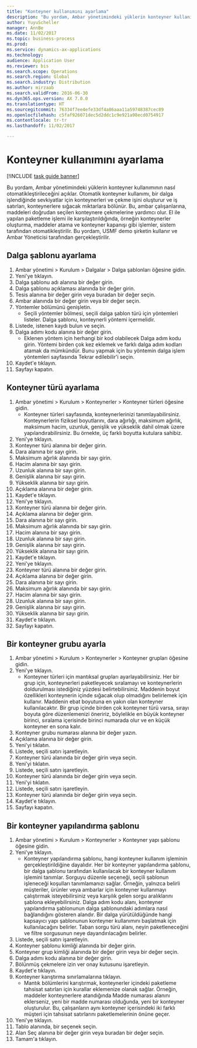 ```yaml
--- 
title: "Konteyner kullanımını ayarlama"
description: "Bu yordam, Ambar yönetimindeki yüklerin konteyner kullanımının nasıl otomatikleştirileceğini açıklar."
author: YuyuScheller
manager: AnnBe
ms.date: 11/02/2017
ms.topic: business-process
ms.prod: 
ms.service: dynamics-ax-applications
ms.technology: 
audience: Application User
ms.reviewer: bis
ms.search.scope: Operations
ms.search.region: Global
ms.search.industry: Distribution
ms.author: mirzaab
ms.search.validFrom: 2016-06-30
ms.dyn365.ops.version: AX 7.0.0
ms.translationtype: HT
ms.sourcegitcommit: 76334f7ee4efe33df4a86aaa11a59748387cec89
ms.openlocfilehash: c5faf926071dec5d2ddc1c9e921a98ecd0754917
ms.contentlocale: tr-tr
ms.lasthandoff: 11/02/2017

---
```

# <a name="set-up-containerization"></a>Konteyner kullanımını ayarlama

[!INCLUDE [task guide banner](../../includes/task-guide-banner.md)]

Bu yordam, Ambar yönetimindeki yüklerin konteyner kullanımının nasıl otomatikleştirileceğini açıklar. Otomatik konteyner kullanımı, bir dalga işlendiğinde sevkiyatlar için konteynerleri ve çekme işini oluşturur ve iş satırları, konteynerlere sığacak miktarlara bölünür. Bu, ambar çalışanlarına, maddeleri doğrudan seçilen konteynere çekmelerine yardımcı olur. El ile yapılan paketleme işlemi ile karşılaştırıldığında, örneğin konteynerler oluşturma, maddeler atama ve konteyner kapanışı gibi işlemler, sistem tarafından otomatikleştirilir. Bu yordam, USMF demo şirketin kullanır ve Ambar Yöneticisi tarafından gerçekleştirilir.


## <a name="set-up-a-wave-template"></a>Dalga şablonu ayarlama
1. Ambar yönetimi > Kurulum > Dalgalar > Dalga şablonları öğesine gidin.
2. Yeni'ye tıklayın.
3. Dalga şablonu adı alanına bir değer girin.
4. Dalga şablonu açıklaması alanında bir değer girin.
5. Tesis alanına bir değer girin veya buradan bir değer seçin.
6. Ambar alanında bir değer girin veya bir değer seçin.
7. Yöntemler bölümünü genişletin.
    * Seçili yöntemler bölmesi, seçili dalga şablon türü için yöntemleri listeler. Dalga şablonu, konteynerli yöntemi içermelidir.  
8. Listede, istenen kaydı bulun ve seçin.
9. Dalga adımı kodu alanına bir değer girin.
    * Eklenen yöntem için herhangi bir kod olabilecek Dalga adım kodu girin. Yöntemi birden çok kez eklemek ve farklı dalga adım kodları atamak da mümkündür. Bunu yapmak için bu yöntemin dalga işlem yöntemleri sayfasında Tekrar edilebilir'i seçin.  
10. Kaydet'e tıklayın.
11. Sayfayı kapatın.

## <a name="set-up-a-container-type"></a>Konteyner türü ayarlama
1. Ambar yönetimi > Kurulum > Konteynerler > Konteyner türleri öğesine gidin.
    * Konteyner türleri sayfasında, konteynerlerinizi tanımlayabilirsiniz. Konteynerlerin fiziksel boyutlarını, dara ağırlığı, maksimum ağırlık, maksimum hacim, uzunluk, genişlik ve yükseklik dahil olmak üzere yapılandırabilirsiniz. Bu örnekte, üç farklı boyutta kutulara sahibiz.  
2. Yeni'ye tıklayın.
3. Konteyner türü alanına bir değer girin.
4. Dara alanına bir sayı girin.
5. Maksimum ağırlık alanında bir sayı girin.
6. Hacim alanına bir sayı girin.
7. Uzunluk alanına bir sayı girin.
8. Genişlik alanına bir sayı girin.
9. Yükseklik alanına bir sayı girin.
10. Açıklama alanına bir değer girin.
11. Kaydet'e tıklayın.
12. Yeni'ye tıklayın.
13. Konteyner türü alanına bir değer girin.
14. Açıklama alanına bir değer girin.
15. Dara alanına bir sayı girin.
16. Maksimum ağırlık alanında bir sayı girin.
17. Hacim alanına bir sayı girin.
18. Uzunluk alanına bir sayı girin.
19. Genişlik alanına bir sayı girin.
20. Yükseklik alanına bir sayı girin.
21. Kaydet'e tıklayın.
22. Yeni'ye tıklayın.
23. Konteyner türü alanına bir değer girin.
24. Açıklama alanına bir değer girin.
25. Dara alanına bir sayı girin.
26. Maksimum ağırlık alanında bir sayı girin.
27. Hacim alanına bir sayı girin.
28. Uzunluk alanına bir sayı girin.
29. Genişlik alanına bir sayı girin.
30. Yükseklik alanına bir sayı girin.
31. Kaydet'e tıklayın.
32. Sayfayı kapatın.

## <a name="set-up-a-container-group"></a>Bir konteyner grubu ayarla
1. Ambar yönetimi > Kurulum > Konteynerler > Konteyner grupları öğesine gidin.
2. Yeni'ye tıklayın.
    * Konteyner türleri için mantıksal grupları ayarlayabilirsiniz. Her bir grup için, konteynerleri paketleyecek sıralamayı ve konteynerlerin doldurulması istediğiniz yüzdesi belirtebilirsiniz. Maddenin boyut özellikleri konteynerin içinde sığacak olup olmadığını belirlemek için kullanır. Maddenin ebat boyutuna en yakın olan konteyner kullanılacaktır. Bir grup içinde birden çok konteyner türü varsa, sırayı boyuta göre düzenlemenizi öneririz, böylelikle en büyük konteyner birinci, sıralama içerisinde birinci numarada olur ve en küçük konteyner en sona kalır.    
3. Konteyner grubu numarası alanına bir değer yazın.
4. Açıklama alanına bir değer girin.
5. Yeni'yi tıklatın.
6. Listede, seçili satırı işaretleyin.
7. Konteyner türü alanında bir değer girin veya seçin.
8. Yeni'yi tıklatın.
9. Listede, seçili satırı işaretleyin.
10. Konteyner türü alanında bir değer girin veya seçin.
11. Yeni'yi tıklatın.
12. Listede, seçili satırı işaretleyin.
13. Konteyner türü alanında bir değer girin veya seçin.
14. Kaydet'e tıklayın.
15. Sayfayı kapatın.

## <a name="set-up-a-container-build-template"></a>Bir konteyner yapılandırma şablonu
1. Ambar yönetimi > Kurulum > Konteynerler > Konteyner yapı şablonu öğesine gidin.
2. Yeni'ye tıklayın.
    * Konteyner yapılandırma şablonu, hangi konteyner kullanım işleminin gerçekleştirildiğine dayalıdır. Her bir konteyner yapılandırma şablonu, bir dalga şablonu tarafından kullanılacak bir konteyner kullanım işlemini tanımlar. Sorguyu düzenle seçeneği, seçili şablonun işleneceği koşulları tanımlamanızı sağlar. Örneğin, yalnızca belirli müşteriler, ürünler veya ambarlar için konteyner kullanmayı çalıştırmak isteyebilirsiniz veya karşılık gelen sorgu aralıklarını şablona ekleyebilirsiniz. Dalga adım kodu alanı, konteyner yapılandırma şablonunun dalga şablonundaki adımlara nasıl bağlandığını gösteren alandır. Bir dalga yürütüldüğünde hangi kapsayıcı yapı şablonunun konteyner kullanımını başlatmak için kullanılacağını belirler. Taban sorgu türü alanı, neyin paketleneceğini ve filtre sorgusunun neye dayandırılacağını belirler.  
3. Listede, seçili satırı işaretleyin.
4. Konteyner şablonu kimliği alanında bir değer girin.
5. Konteyner grup kimliği alanında bir değer girin veya bir değer seçin.
6. Dalga adımı kodu alanına bir değer girin.
7. Bölünmüş çekmelere izin ver onay kutusunu işaretleyin.
8. Kaydet'e tıklayın.
9. Konteyner karıştırma sınırlamalarına tıklayın.
    * Mantık bölümlerini karıştırmak, konteynerler içindeki paketleme tahsisat satırları için kurallar eklemenize olanak sağlar. Örneğin, maddeler konteynerlere atandığında Madde numarası alanını eklerseniz, yeni bir madde numarası olduğunda, yeni bir konteyner oluşturulur. Bu, çalışanların aynı konteyner içerisindeki iki farklı müşteri için tahsisat satırlarını paketlemelerinin önüne geçer.  
10. Yeni'ye tıklayın.
11. Tablo alanında, bir seçenek seçin.
12. Alan Seç alanına bir değer girin veya buradan bir değer seçin.
13. Tamam'a tıklayın.


